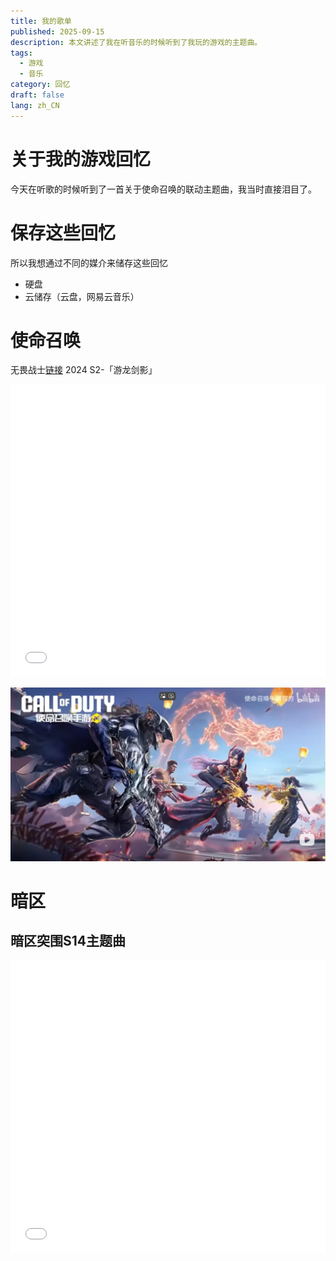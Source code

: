 ```yaml
---
title: 我的歌单
published: 2025-09-15
description: 本文讲述了我在听音乐的时候听到了我玩的游戏的主题曲。
tags:
  - 游戏
  - 音乐
category: 回忆
draft: false
lang: zh_CN
---
```


# 关于我的游戏回忆

今天在听歌的时候听到了一首关于使命召唤的联动主题曲，我当时直接泪目了。

# 保存这些回忆
所以我想通过不同的媒介来储存这些回忆

- 硬盘
- 云储存（云盘，网易云音乐）

# 使命召唤
无畏战士[链接](http://music.163.com/song/media/outer/url?id=2601211314.mp3)
2024 S2-「游龙剑影」

<iframe width="100%" height="468" src="//player.bilibili.com/player.html?bvid=BV1bv4y157HX&p=36" scrolling="no" border="0" frameborder="no" framespacing="0" allowfullscreen="true"> </iframe>

![codm-2024-s2](https://github.com/MCKero6423/picx-images-hosting/raw/master/codm-2024-S2.60ultit9gf.webp)

# 暗区

## 暗区突围S14主题曲

<iframe width="100%" height="468" src="//player.bilibili.com/player.html?bvid=BV1vHpgztExD&p=1" scrolling="no" border="0" frameborder="no" framespacing="0" allowfullscreen="true"> </iframe>
